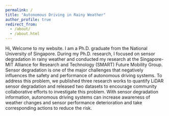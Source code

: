 ```yaml
---
permalink: /
title: "Autonomous Driving in Rainy Weather"
author_profile: true
redirect_from: 
  - /about/
  - /about.html
---
```


Hi, Welcome to my website. I am a Ph.D. graduate from the National University of Singapore. During my Ph.D. research, I focused on sensor degradation in rainy weather and conducted my research at the Singapore-MIT Alliance for Research and Technology (SMART) Future Mobility Group. Sensor degradation is one of the major challenges that negatively influences the safety and performance of autonomous driving systems. To address this problem, we published three research works to quantify LiDAR sensor degradation and released two datasets to encourage community collaborative efforts to investigate this problem. With sensor degradation information, autonomous driving systems can increase awareness of weather changes and sensor performance deterioration and take corresponding actions to reduce the risk.